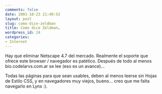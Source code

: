 ```yaml
---
comments: false
date: 2001-10-23 21:49:53
layout: post
slug: como-dice-zeldman
title: Como dice Zeldman…
wordpress_id: 24
categories:
- Internet
---
```


Hay que eliminar Netscape 4.7 del mercado. Realmente el soporte que ofrece este browser / navegador es patético. Después de todo al menos bio.codelarvs.com.ar se lee (eso es un avance)…





Todas las páginas para que sean usables, deben al menos leerse sin Hojas de Estilo CSS, y en navegadores muy viejos, bueno… creo que me falta navegarlo en Lynx :).




 
